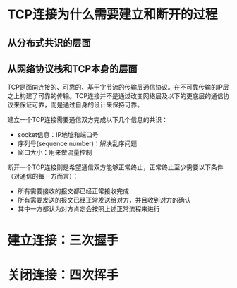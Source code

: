# TCP连接为什么需要建立和断开的过程
## 从分布式共识的层面
>

## 从网络协议栈和TCP本身的层面
TCP是面向连接的、可靠的、基于字节流的传输层通信协议。在不可靠传输的IP层之上构建了可靠的传输。TCP连接并不是通过改变网络层及以下的更底层的通信协议来保证可靠，而是通过自身的设计来保持可靠。

建立一个TCP连接需要通信双方完成以下几个信息的共识：
- socket信息：IP地址和端口号
- 序列号(sequence number)：解决乱序问题
- 窗口大小：用来做流量控制

断开一个TCP连接则是希望通信双方能够正常终止，正常终止至少需要以下条件（对通信的每一方而言）：
- 所有需要接收的报文都已经正常接收完成
- 所有需要发送的报文已经正常发送给对方，并且收到对方的确认
- 其中一方都认为对方肯定会按照上述正常流程来进行

# 建立连接：三次握手


# 关闭连接：四次挥手